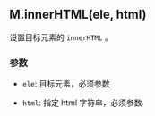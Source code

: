 ## M.innerHTML(ele, html)

设置目标元素的 `innerHTML` 。

### 参数

* `ele`: 目标元素，必须参数

* `html`: 指定 html 字符串，必须参数
